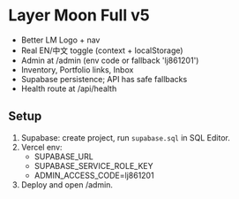 # Layer Moon Full v5
- Better LM Logo + nav
- Real EN/中文 toggle (context + localStorage)
- Admin at /admin (env code or fallback 'lj861201')
- Inventory, Portfolio links, Inbox
- Supabase persistence; API has safe fallbacks
- Health route at /api/health

## Setup
1) Supabase: create project, run `supabase.sql` in SQL Editor.
2) Vercel env:
   - SUPABASE_URL
   - SUPABASE_SERVICE_ROLE_KEY
   - ADMIN_ACCESS_CODE=lj861201
3) Deploy and open /admin.
